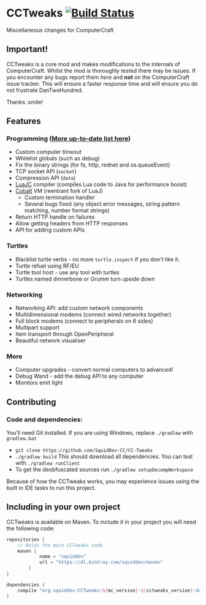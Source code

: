 # CCTweaks [![Build Status](https://travis-ci.org/SquidDev-CC/CCTweaks.svg?branch=minecraft-1.7.10)](https://travis-ci.org/SquidDev-CC/CCTweaks)
Miscellaneous changes for ComputerCraft

## Important!
CCTweaks is a core mod and makes modifications to the internals of ComputerCraft. Whilst the mod is thoroughly tested there may be issues. If you encounter any bugs report them *here* and **not** on the ComputerCraft issue tracker. This will ensure a faster response time and will ensure you do not frustrate DanTwoHundred. 

Thanks :smile!

## Features

### Programming ([More up-to-date list here](https://github.com/SquidDev-CC/CCTweaks-Lua))
 - Custom computer timeout
 - Whitelist globals (such as debug)
 - Fix the binary strings (for fs, http, rednet and os.queueEvent)
 - TCP socket API (`socket`)
 - Compression API (`data`)
 - [LuaJC](https://github.com/SquidDev/luaj.luajc) compiler (compiles Lua code to Java for performance boost)
 - [Cobalt](https://github.com/SquidDev/Cobalt) VM (reentrant fork of LuaJ)
   - Custom termination handler
   - Several bugs fixed (any object error messages, string pattern matching, number format strings)
 - Return HTTP handle on failures
 - Allow getting headers from HTTP responses
 - API for adding custom APIs

### Turtles
 - Blacklist turtle verbs - no more `turtle.inspect` if you don't like it.
 - Turtle refuel using RF/EU
 - Turtle tool host - use any tool with turtles
 - Turtles named dinnerbone or Grumm turn upside down

### Networking
 - Networking API: add custom network components
 - Multidimensional modems (connect wired networks together)
 - Full block modems (connect to peripherals on 6 sides)
 - Multipart support
 - Item transport through OpenPeripheral
 - Beautiful network visualiser

### More
 - Computer upgrades - convert normal computers to advanced!
 - Debug Wand - add the debug API to any computer
 - Monitors emit light
 
## Contributing
### Code and dependencies:
You'll need Git installed. If you are using Windows, replace `./gradlew` with `gradlew.bat`
 - `git clone https://github.com/SquidDev-CC/CC-Tweaks`
 - `./gradlew build` This should download all dependencies. You can test with `./gradlew runClient`
 - To get the deobfuscated sources run `./gradlew setupDecompWorkspace`

Because of how the CCTweaks works, you may experience issues using the built in IDE tasks to run this project.

## Including in your own project
CCTweaks is available on Maven. To include it in your project you will need the following code:

```groovy
repositories {
	// Holds the main CCTweaks code
	maven {
    		name = "squiddev"
    		url = "https://dl.bintray.com/squiddev/maven"
    	}
}

dependencies {
	compile "org.squiddev:CCTweaks:${mc_version}-${cctweaks_version}:dev"
}
```
